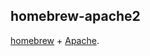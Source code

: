 homebrew-apache2
----------------

[homebrew][h] + [Apache][a].

[h]: https://github.com/mxcl/homebrew
[a]: https://httpd.apache.org/
